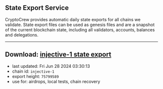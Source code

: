 ## State Export Service
CryptoCrew provides automatic daily state exports for all chains we validate. State export files can be used as genesis files and are a snapshot of the current blockchain state, including all validators, accounts, balances and delegations.

---
**Download: [injective-1 state export](https://dl-eu2.ccvalidators.com/SERVICE/injective/injective-1_export_75799589.json)**
---

- last updated: Fri Jun 28 2024 03:30:13
- chain id: `injective-1`
- export height: `75799589`
- use for: airdrops, local tests, chain recovery
